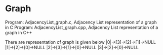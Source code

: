# Graph
Program: AdjacencyList_graph.c, Adjacency List representation of a graph in C
Program: AdjacencyList_graph.cpp, Adjacency List representation of a graph in C++

There are representation of graph is given below
|0|->[3]->[2]->[1]->NULL
|1|->[2]->[0]->NULL
|2|->[3]->[1]->[0]->NULL
|3|->[2]->[0]->NULL
